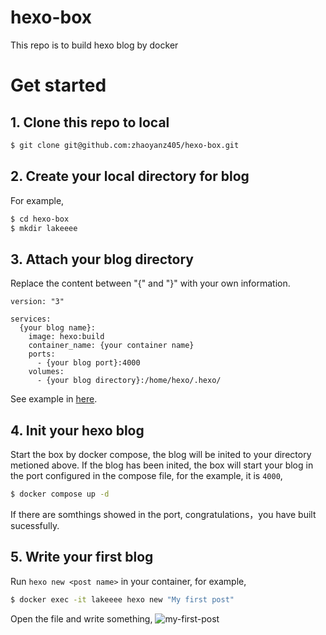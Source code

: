 # hexo-box
This repo is to build hexo blog by docker

# Get started

## 1. Clone this repo to local

```bash
$ git clone git@github.com:zhaoyanz405/hexo-box.git
```

## 2. Create your local directory for blog

For example,

```bash
$ cd hexo-box
$ mkdir lakeeee
```

## 3. Attach your blog directory

Replace the content between "{" and "}" with your own information.

```docker-compose
version: "3"

services: 
  {your blog name}:
    image: hexo:build
    container_name: {your container name}
    ports: 
      - {your blog port}:4000
    volumes: 
      - {your blog directory}:/home/hexo/.hexo/
```
See example in [here](https://github.com/zhaoyanz405/hexo-box/blob/master/docker-compose.yml).

## 4. Init your hexo blog

Start the box by docker compose, the blog will be inited to your directory metioned above. If the blog has been inited, the box will start your blog in the port configured in the compose file, for the example, it is `4000`,

```bash
$ docker compose up -d
```

If there are somthings showed in the port, congratulations，you have built sucessfully.

## 5. Write your first blog

Run `hexo new <post name>` in your container, for example,

```bash
$ docker exec -it lakeeee hexo new "My first post"
```

Open the file and write something,
![my-first-post](images/my-first-blog.png)
